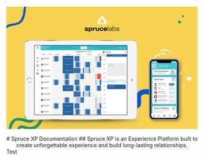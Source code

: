 ![hero](/docs/images/hero.jpg)
<div align="center">
# Spruce XP Documentation
## Spruce XP is an Experience Platform built to create unforgettable experience and build long-lasting relationships.
</div>
Test
